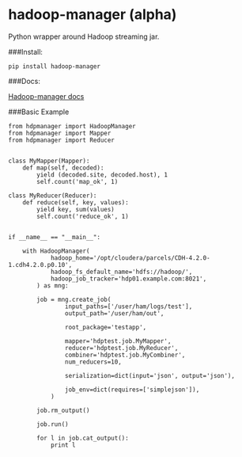 hadoop-manager (alpha)
====

Python wrapper around Hadoop streaming jar.


###Install:

	pip install hadoop-manager


###Docs:

[Hadoop-manager docs](https://pythonhosted.org/hadoop-manager/)


###Basic Example

	from hdpmanager import HadoopManager
	from hdpmanager import Mapper
	from hdpmanager import Reducer


	class MyMapper(Mapper):
		def map(self, decoded):
			yield (decoded.site, decoded.host), 1
			self.count('map_ok', 1)

	class MyReducer(Reducer):
		def reduce(self, key, values):
			yield key, sum(values)
			self.count('reduce_ok', 1)


	if __name__ == "__main__":

		with HadoopManager(
				hadoop_home='/opt/cloudera/parcels/CDH-4.2.0-1.cdh4.2.0.p0.10',
				hadoop_fs_default_name='hdfs://hadoop/',
				hadoop_job_tracker='hdp01.example.com:8021',
			) as mng:

			job = mng.create_job(
					input_paths=['/user/ham/logs/test'],
					output_path='/user/ham/out',

					root_package='testapp',

					mapper='hdptest.job.MyMapper',
					reducer='hdptest.job.MyReducer',
					combiner='hdptest.job.MyCombiner',
					num_reducers=10,

					serialization=dict(input='json', output='json'),
	
					job_env=dict(requires=['simplejson']),
				)

			job.rm_output()
	
			job.run()

			for l in job.cat_output():
				print l

